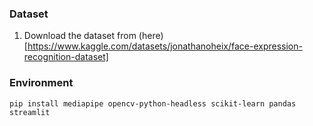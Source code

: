 ### Dataset

1. Download the dataset from (here)[https://www.kaggle.com/datasets/jonathanoheix/face-expression-recognition-dataset]

### Environment
`pip install mediapipe opencv-python-headless scikit-learn pandas streamlit`
